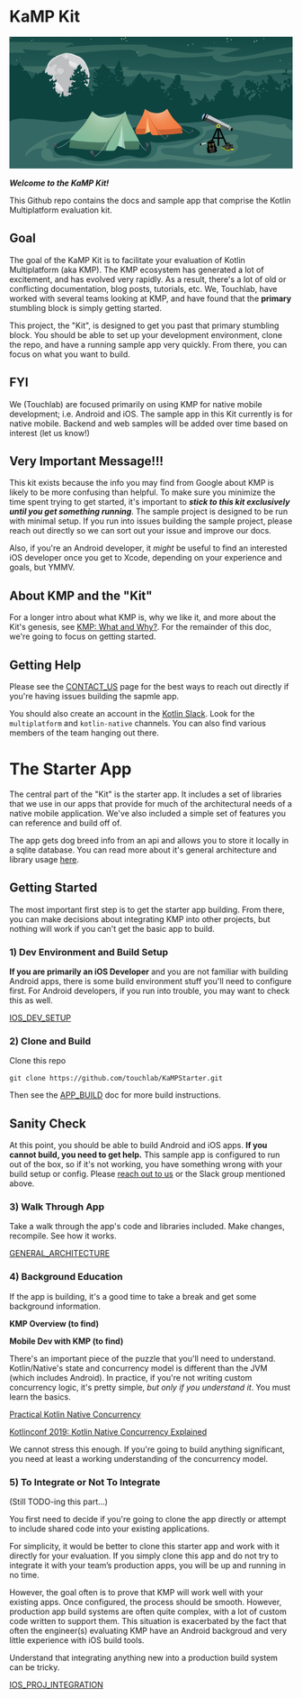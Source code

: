 # KaMP Kit

![KaMP Kit Image](kampkit.png)

***Welcome to the KaMP Kit!*** 

This Github repo contains the docs and sample app that comprise the Kotlin Multiplatform evaluation kit.

## Goal

The goal of the KaMP Kit is to facilitate your evaluation of Kotlin Multiplatform (aka KMP). The KMP ecosystem has generated a lot of excitement, and has evolved very rapidly. As a result, there's a lot of old or conflicting documentation, blog posts, tutorials, etc. We, Touchlab, have worked with several teams looking at KMP, and have found that the **primary** stumbling block is simply getting started.

This project, the "Kit", is designed to get you past that primary stumbling block. You should be able to set up your development environment, clone the repo, and have a running sample app very quickly. From there, you can focus on what you want to build.

## FYI

We (Touchlab) are focused primarily on using KMP for native mobile development; i.e. Android and iOS. The sample app in this Kit currently is for native mobile. Backend and web samples will be added over time based on interest (let us know!)

## Very Important Message!!!

This kit exists because the info you may find from Google about KMP is likely to be more confusing than helpful. To make sure you minimize the time spent trying to get started, it's important to ***stick to this kit exclusively until you get something running***. The sample project is designed to be run with minimal setup. If you run into issues building the sample project, please reach out directly so we can sort out your issue and improve our docs.

Also, if you're an Android developer, it *might* be useful to find an interested iOS developer once you get to Xcode, depending on your experience and goals, but YMMV.

## About KMP and the "Kit"

For a longer intro about what KMP is, why we like it, and more about the Kit's genesis, see [KMP: What and Why?](WHAT_AND_WHY.md). For the remainder of this doc, we're going to focus on getting started.

## Getting Help

Please see the [CONTACT_US](CONTACT_US.md) page for the best ways to reach out directly if you're having issues
 building the sapmle app. 

You should also create an account in the [Kotlin Slack](http://slack.kotlinlang.org/). Look for the `multiplatform` and `kotlin-native` channels. You can also find various members
 of the team hanging out there.

# The Starter App

The central part of the "Kit" is the starter app. It includes a set of libraries that we use in our apps that provide for much of the architectural needs of a native mobile application. We've also included a simple set of features you can reference and build off of.

The app gets dog breed info from an api and allows you to store it locally in a sqlite database. You can read more about it's general architecture and library usage [here](docs/GENERAL_ARCHITECTURE.md).

## Getting Started

The most important first step is to get the starter app building. From there, you can make decisions about integrating KMP into other projects, but nothing will work if you can't get the basic app to build.

### 1) Dev Environment and Build Setup

**If you are primarily an iOS Developer** and you are not familiar with building Android apps, there is some build environment stuff you'll need to configure first. For Android developers, if you run into trouble, you may want to check this as well.

[IOS_DEV_SETUP](docs/IOS_DEV_SETUP.md)

### 2) Clone and Build

Clone this repo

```
git clone https://github.com/touchlab/KaMPStarter.git
```

Then see the [APP_BUILD](docs/APP_BUILD.md) doc for more build instructions.

## Sanity Check

At this point, you should be able to build Android and iOS apps. **If you cannot build, you need to get help.** This sample app is configured to run out of the box, so if it's not working, you have something wrong with your build setup or config. Please [reach out to us](CONTACT_US.md) or the Slack group mentioned above.

### 3) Walk Through App

Take a walk through the app's code and libraries included. Make changes, recompile. See how it works.

[GENERAL_ARCHITECTURE](docs/GENERAL_ARCHITECTURE.md)

### 4) Background Education

If the app is building, it's a good time to take a break and get some background information.

**KMP Overview (to find)**

**Mobile Dev with KMP (to find)**

There's an important piece of the puzzle that you'll need to understand. Kotlin/Native's state and concurrency model is different than the JVM (which includes Android). In practice, if you're not writing custom concurrency logic, it's pretty simple, *but only if you understand it*. You must learn the basics.

[Practical Kotlin Native Concurrency](https://dev.to/touchlab/practical-kotlin-native-concurrency-ac7)

[Kotlinconf 2019: Kotlin Native Concurrency Explained](https://www.youtube.com/watch?v=oxQ6e1VeH4M)

We cannot stress this enough. If you're going to build anything significant, you need at least a working understanding of the concurrency model.

### 5) To Integrate or Not To Integrate

(Still TODO-ing this part...)

You first need to decide if you're going to clone the app directly or attempt to include shared code into your existing applications. 

For simplicity, it would be better to clone this starter app and work with it directly for your evaluation. If you simply 
clone this app and do not try to integrate it with your team’s production apps, you will be up and running in no time.

However, the goal often is to prove that KMP will work well with your existing apps. Once configured, the process should 
be smooth. However, production app build systems are often quite complex, with a lot of custom code written to support 
them. This situation is exacerbated by the fact that often the engineer(s) evaluating KMP have an Android backgroud and 
very little experience with iOS build tools.

Understand that integrating anything new into a production build system can be tricky. 

[IOS_PROJ_INTEGRATION](docs/IOS_PROJ_INTEGRATION.md)
